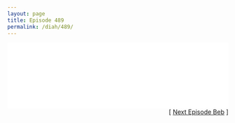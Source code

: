 ```yaml
---
layout: page
title: Episode 489
permalink: /diah/489/
---
```


<iframe allowfullscreen="true" frameborder="0" style="width:100%;" marginheight="0" marginwidth="0" mozallowfullscreen="true" scrolling="NO" src="//gdriveplayer.us/embed2.php?link=ZlHAZQCL6adNozmNYmgbSwMKCIzqFBs0VHPopAI%252FGpu8UTjGGlpplSKjegQBQKcCvnQlcqw4q%252B6AN2y7BXMUqufTJG5p%252Bu90qc9po1dEfOLLlgYxzx3cVCDGeFWRWOB1ofdxSuW2%252BfLmr00AQomhP%252F%252FWg%252BdyMv2Bu4RBxX8scMWzZ3V6dRv3hDdPqOGxW642H0YlQcsPpPOC%252FLrdE1pHcm&amp;no_adult=yes" webkitallowfullscreen="true"></iframe>

<div align="right">[ <a href="/diah/490/">Next Episode Beb</a> ]</div>


